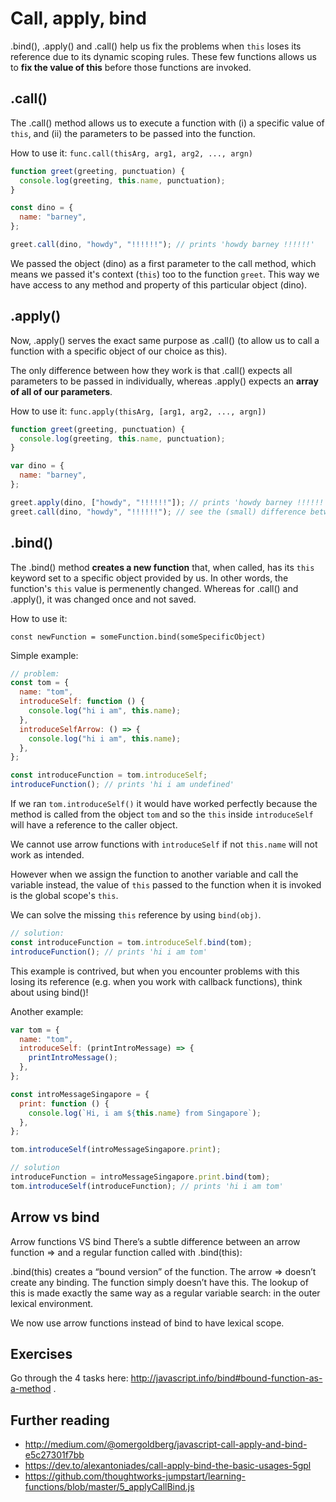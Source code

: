# Call, apply, bind

.bind(), .apply() and .call() help us fix the problems when `this` loses its reference due to its dynamic scoping rules. These few functions allows us to **fix the value of this** before those functions are invoked.

## .call()

The .call() method allows us to execute a function with (i) a specific value of `this`, and (ii) the parameters to be passed into the function.

How to use it: `func.call(thisArg, arg1, arg2, ..., argn)`

```js
function greet(greeting, punctuation) {
  console.log(greeting, this.name, punctuation);
}

const dino = {
  name: "barney",
};

greet.call(dino, "howdy", "!!!!!!"); // prints 'howdy barney !!!!!!'
```

We passed the object (dino) as a first parameter to the call method, which means we passed it's context (`this`) too to the function `greet`. This way we have access to any method and property of this particular object (dino).

## .apply()

Now, .apply() serves the exact same purpose as .call() (to allow us to call a function with a specific object of our choice as this).

The only difference between how they work is that .call() expects all parameters to be passed in individually, whereas .apply() expects an **array of all of our parameters**.

How to use it: `func.apply(thisArg, [arg1, arg2, ..., argn])`

```js
function greet(greeting, punctuation) {
  console.log(greeting, this.name, punctuation);
}

var dino = {
  name: "barney",
};

greet.apply(dino, ["howdy", "!!!!!!"]); // prints 'howdy barney !!!!!!
greet.call(dino, "howdy", "!!!!!!"); // see the (small) difference between apply() and call()?
```

## .bind()

The .bind() method **creates a new function** that, when called, has its `this` keyword set to a specific object provided by us. In other words, the function's `this` value is permenently changed. Whereas for .call() and .apply(), it was changed once and not saved.

How to use it:

`const newFunction = someFunction.bind(someSpecificObject)`

Simple example:

```js
// problem:
const tom = {
  name: "tom",
  introduceSelf: function () {
    console.log("hi i am", this.name);
  },
  introduceSelfArrow: () => {
    console.log("hi i am", this.name);
  },
};

const introduceFunction = tom.introduceSelf;
introduceFunction(); // prints 'hi i am undefined'
```

If we ran `tom.introduceSelf()` it would have worked perfectly because the method is called from the object `tom` and so the `this` inside `introduceSelf` will have a reference to the caller object.

We cannot use arrow functions with `introduceSelf` if not `this.name` will not work as intended.

However when we assign the function to another variable and call the variable instead, the value of `this` passed to the function when it is invoked is the global scope's `this`.

We can solve the missing `this` reference by using `bind(obj)`.

```js
// solution:
const introduceFunction = tom.introduceSelf.bind(tom);
introduceFunction(); // prints 'hi i am tom'
```

This example is contrived, but when you encounter problems with this losing its reference (e.g. when you work with callback functions), think about using bind()!

Another example:

```js
var tom = {
  name: "tom",
  introduceSelf: (printIntroMessage) => {
    printIntroMessage();
  },
};

const introMessageSingapore = {
  print: function () {
    console.log(`Hi, i am ${this.name} from Singapore`);
  },
};

tom.introduceSelf(introMessageSingapore.print);

// solution
introduceFunction = introMessageSingapore.print.bind(tom);
tom.introduceSelf(introduceFunction); // prints 'hi i am tom'
```

## Arrow vs bind

Arrow functions VS bind
There’s a subtle difference between an arrow function => and a regular function called with .bind(this):

.bind(this) creates a “bound version” of the function.
The arrow => doesn’t create any binding. The function simply doesn’t have this. The lookup of this is made exactly the same way as a regular variable search: in the outer lexical environment.

We now use arrow functions instead of bind to have lexical scope.

## Exercises

Go through the 4 tasks here: http://javascript.info/bind#bound-function-as-a-method .

## Further reading

- http://medium.com/@omergoldberg/javascript-call-apply-and-bind-e5c27301f7bb
- https://dev.to/alexantoniades/call-apply-bind-the-basic-usages-5gpl
- https://github.com/thoughtworks-jumpstart/learning-functions/blob/master/5_applyCallBind.js

